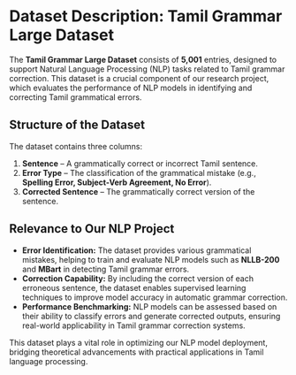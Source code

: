 # **Dataset Description: Tamil Grammar Large Dataset**

The **Tamil Grammar Large Dataset** consists of **5,001** entries, designed to support Natural Language Processing (NLP) tasks related to Tamil grammar correction. This dataset is a crucial component of our research project, which evaluates the performance of NLP models in identifying and correcting Tamil grammatical errors.  

## **Structure of the Dataset**
The dataset contains three columns:  
1. **Sentence** – A grammatically correct or incorrect Tamil sentence.  
2. **Error Type** – The classification of the grammatical mistake (e.g., **Spelling Error, Subject-Verb Agreement, No Error**).  
3. **Corrected Sentence** – The grammatically correct version of the sentence.  

## **Relevance to Our NLP Project**
- **Error Identification:** The dataset provides various grammatical mistakes, helping to train and evaluate NLP models such as **NLLB-200** and **MBart** in detecting Tamil grammar errors.  
- **Correction Capability:** By including the correct version of each erroneous sentence, the dataset enables supervised learning techniques to improve model accuracy in automatic grammar correction.  
- **Performance Benchmarking:** NLP models can be assessed based on their ability to classify errors and generate corrected outputs, ensuring real-world applicability in Tamil grammar correction systems.  

This dataset plays a vital role in optimizing our NLP model deployment, bridging theoretical advancements with practical applications in Tamil language processing.

